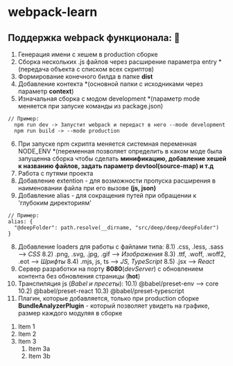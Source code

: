 # webpack-learn #
## Поддержка webpack функционала: 🎁
1. Генерация имени с хешем в production сборке
2. Сборка нескольких .js файлов через расширение параметра entry *(передача объекта с списком всех скриптов)
3. Формирование конечного билда в папке **dist**
4. Добавление контекта *(основной папки с исходниками через параметр **context**)
5. Изначальная сборка с модом development *(параметр mode меняется при запуске команды из package.json)
```
// Пример:
  npm run dev -> Запустит webpack и передаст в него --mode development
  npm run build -> --mode production
```
6. При запуске npm скрипта меняется системная переменная NODE_ENV *(переменная позволяет определить в каком моде была запущенна сборка чтобы сделать **минификацию, добавление хешей к названию файлов, задать параметр devtool(source-map) и т.д**
7. Работа с путями проекта
 7. Добавление extention - для возможности пропуска расширения в наименовании файла при его вызове **(js, json)**
 7. Добавление alias - для сокращения путей при обращении к 'глубоким директориям'
```
// Пример:
alias: {
  "@deepFolder": path.resolve(__dirname, "src/deep/deep/deepFolder")
}
```
8) Добавление loaders для работы с файлами типа: 
8.1) .css, .less, .sass --> *CSS*
8.2) .png, .svg, .jpg, .gif --> *Изображения*
8.3) .ttf, .woff, .woff2, .eot --> *Шрифты*
8.4) .mjs, js, ts --> *JS, TypeScript*
8.5) .jsx --> *React*
9) Сервер разработки на порту **8080**(*devServer*) с обновлением контента без обновления страницы (**hot**)
10) Транспиляция js (*Babel и пресеты*):
10.1) @babel/preset-env --> core
10.2) @babel/preset-react
10.3) @babel/preset-typescript
11) Плагин, которые добавляется, только при production сборке **BundleAnalyzerPlugin** - который позволяет увидеть на графике, размер каждого модуляя в сборке

1. Item 1
1. Item 2
1. Item 3
   1. Item 3a
   1. Item 3b
